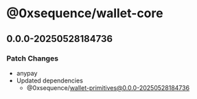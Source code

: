 # @0xsequence/wallet-core

## 0.0.0-20250528184736

### Patch Changes

- anypay
- Updated dependencies
  - @0xsequence/wallet-primitives@0.0.0-20250528184736
